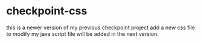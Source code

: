 # checkpoint-css
this is a newer version of my previous checkpoint project
add a new css file to modify
my java script file will be added in the next version.
